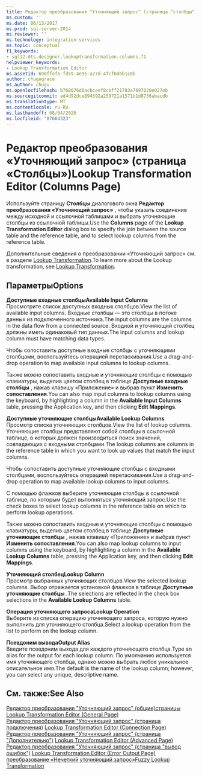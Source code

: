 ```yaml
---
title: Редактор преобразования "Уточняющий запрос" (страница "столбцы") | Документация Майкрософт
ms.custom: ''
ms.date: 06/13/2017
ms.prod: sql-server-2014
ms.reviewer: ''
ms.technology: integration-services
ms.topic: conceptual
f1_keywords:
- sql12.dts.designer.lookuptransformation.columns.f1
helpviewer_keywords:
- Lookup Transformation Editor
ms.assetid: 690ffef5-fd59-4e95-a27d-4fcf0d6b1c0b
author: chugugrace
ms.author: chugu
ms.openlocfilehash: b768076d8acbcaef8cbff21783a7697020e027eb
ms.sourcegitcommit: ad4d92dce894592a259721a1571b1d8736abacdb
ms.translationtype: MT
ms.contentlocale: ru-RU
ms.lasthandoff: 08/04/2020
ms.locfileid: "87664323"
---
```

# <a name="lookup-transformation-editor-columns-page"></a><span data-ttu-id="daaa2-102">Редактор преобразования «Уточняющий запрос» (страница «Столбцы»)</span><span class="sxs-lookup"><span data-stu-id="daaa2-102">Lookup Transformation Editor (Columns Page)</span></span>
  <span data-ttu-id="daaa2-103">Используйте страницу **Столбцы** диалогового окна **Редактор преобразования «Уточняющий запрос»** , чтобы указать соединение между исходной и ссылочной таблицами и выбрать уточняющие столбцы из ссылочной таблицы.</span><span class="sxs-lookup"><span data-stu-id="daaa2-103">Use the **Columns** page of the **Lookup Transformation Editor** dialog box to specify the join between the source table and the reference table, and to select lookup columns from the reference table.</span></span>  
  
 <span data-ttu-id="daaa2-104">Дополнительные сведения о преобразовании «Уточняющий запрос» см. в разделе [Lookup Transformation](data-flow/transformations/lookup-transformation.md).</span><span class="sxs-lookup"><span data-stu-id="daaa2-104">To learn more about the Lookup transformation, see [Lookup Transformation](data-flow/transformations/lookup-transformation.md).</span></span>  
  
## <a name="options"></a><span data-ttu-id="daaa2-105">Параметры</span><span class="sxs-lookup"><span data-stu-id="daaa2-105">Options</span></span>  
 <span data-ttu-id="daaa2-106">**Доступные входные столбцы**</span><span class="sxs-lookup"><span data-stu-id="daaa2-106">**Available Input Columns**</span></span>  
 <span data-ttu-id="daaa2-107">Просмотрите список доступных входных столбцов.</span><span class="sxs-lookup"><span data-stu-id="daaa2-107">View the list of available input columns.</span></span> <span data-ttu-id="daaa2-108">Входные столбцы — это столбцы в потоке данных из подключенного источника.</span><span class="sxs-lookup"><span data-stu-id="daaa2-108">The input columns are the columns in the data flow from a connected source.</span></span> <span data-ttu-id="daaa2-109">Входной и уточняющий столбец должны иметь одинаковый тип данных.</span><span class="sxs-lookup"><span data-stu-id="daaa2-109">The input columns and lookup column must have matching data types.</span></span>  
  
 <span data-ttu-id="daaa2-110">Чтобы сопоставить доступные входные столбцы с уточняющими столбцами, воспользуйтесь операцией перетаскивания.</span><span class="sxs-lookup"><span data-stu-id="daaa2-110">Use a drag-and-drop operation to map available input columns to lookup columns.</span></span>  
  
 <span data-ttu-id="daaa2-111">Также можно сопоставить входные и уточняющие столбцы с помощью клавиатуры, выделив цветом столбец в таблице **Доступные входные столбцы** , нажав клавишу «Приложение» и выбрав пункт **Изменить сопоставления**.</span><span class="sxs-lookup"><span data-stu-id="daaa2-111">You can also map input columns to lookup columns using the keyboard, by highlighting a column in the **Available Input Columns** table, pressing the Application key, and then clicking **Edit Mappings**.</span></span>  
  
 <span data-ttu-id="daaa2-112">**Доступные уточняющие столбцы**</span><span class="sxs-lookup"><span data-stu-id="daaa2-112">**Available Lookup Columns**</span></span>  
 <span data-ttu-id="daaa2-113">Просмотр списка уточняющих столбцов.</span><span class="sxs-lookup"><span data-stu-id="daaa2-113">View the list of lookup columns.</span></span> <span data-ttu-id="daaa2-114">Уточняющие столбцы представляют собой столбцы в ссылочной таблице, в которых должен производиться поиск значений, совпадающих с входными столбцами.</span><span class="sxs-lookup"><span data-stu-id="daaa2-114">The lookup columns are columns in the reference table in which you want to look up values that match the input columns.</span></span>  
  
 <span data-ttu-id="daaa2-115">Чтобы сопоставить доступные уточняющие столбцы с входными столбцами, воспользуйтесь операцией перетаскивания.</span><span class="sxs-lookup"><span data-stu-id="daaa2-115">Use a drag-and-drop operation to map available lookup columns to input columns.</span></span>  
  
 <span data-ttu-id="daaa2-116">С помощью флажков выберите уточняющие столбцы в ссылочной таблице, по которым будет выполняться уточняющий запрос.</span><span class="sxs-lookup"><span data-stu-id="daaa2-116">Use the check boxes to select lookup columns in the reference table on which to perform lookup operations.</span></span>  
  
 <span data-ttu-id="daaa2-117">Также можно сопоставить входные и уточняющие столбцы с помощью клавиатуры, выделив цветом столбец в таблице **Доступные уточняющие столбцы** , нажав клавишу «Приложение» и выбрав пункт **Изменить сопоставления**.</span><span class="sxs-lookup"><span data-stu-id="daaa2-117">You can also map lookup columns to input columns using the keyboard, by highlighting a column in the **Available Lookup Columns** table, pressing the Application key, and then clicking **Edit Mappings**.</span></span>  
  
 <span data-ttu-id="daaa2-118">**Уточняющий столбец**</span><span class="sxs-lookup"><span data-stu-id="daaa2-118">**Lookup Column**</span></span>  
 <span data-ttu-id="daaa2-119">Просмотр выбранных уточняющих столбцов.</span><span class="sxs-lookup"><span data-stu-id="daaa2-119">View the selected lookup columns.</span></span> <span data-ttu-id="daaa2-120">Выбор отражается установкой флажков в таблице **Доступные уточняющие столбцы** .</span><span class="sxs-lookup"><span data-stu-id="daaa2-120">The selections are reflected in the check box selections in the **Available Lookup Columns** table.</span></span>  
  
 <span data-ttu-id="daaa2-121">**Операция уточняющего запроса**</span><span class="sxs-lookup"><span data-stu-id="daaa2-121">**Lookup Operation**</span></span>  
 <span data-ttu-id="daaa2-122">Выберите из списка операцию уточняющего запроса, которую нужно выполнить для уточняющего столбца.</span><span class="sxs-lookup"><span data-stu-id="daaa2-122">Select a lookup operation from the list to perform on the lookup column.</span></span>  
  
 <span data-ttu-id="daaa2-123">**Псевдоним вывода**</span><span class="sxs-lookup"><span data-stu-id="daaa2-123">**Output Alias**</span></span>  
 <span data-ttu-id="daaa2-124">Введите псевдоним выхода для каждого уточняющего столбца.</span><span class="sxs-lookup"><span data-stu-id="daaa2-124">Type an alias for the output for each lookup column.</span></span> <span data-ttu-id="daaa2-125">По умолчанию используется имя уточняющего столбца, однако можно выбрать любое уникальное описательное имя.</span><span class="sxs-lookup"><span data-stu-id="daaa2-125">The default is the name of the lookup column; however, you can select any unique, descriptive name.</span></span>  
  
## <a name="see-also"></a><span data-ttu-id="daaa2-126">См. также:</span><span class="sxs-lookup"><span data-stu-id="daaa2-126">See Also</span></span>  
 <span data-ttu-id="daaa2-127">[Редактор преобразования "Уточняющий запрос" &#40;общие&#41;страницы](general-page-of-integration-services-designers-options.md) </span><span class="sxs-lookup"><span data-stu-id="daaa2-127">[Lookup Transformation Editor &#40;General Page&#41;](general-page-of-integration-services-designers-options.md) </span></span>  
 <span data-ttu-id="daaa2-128">[Редактор преобразования "Уточняющий запрос" &#40;страница подключения&#41;](../../2014/integration-services/lookup-transformation-editor-connection-page.md) </span><span class="sxs-lookup"><span data-stu-id="daaa2-128">[Lookup Transformation Editor &#40;Connection Page&#41;](../../2014/integration-services/lookup-transformation-editor-connection-page.md) </span></span>  
 <span data-ttu-id="daaa2-129">[Редактор преобразования "Уточняющий запрос" &#40;страница "Дополнительно"&#41;](../../2014/integration-services/lookup-transformation-editor-advanced-page.md) </span><span class="sxs-lookup"><span data-stu-id="daaa2-129">[Lookup Transformation Editor &#40;Advanced Page&#41;](../../2014/integration-services/lookup-transformation-editor-advanced-page.md) </span></span>  
 <span data-ttu-id="daaa2-130">[Редактор преобразования "Уточняющий запрос" &#40;страница "вывод ошибок"&#41;](../../2014/integration-services/lookup-transformation-editor-error-output-page.md) </span><span class="sxs-lookup"><span data-stu-id="daaa2-130">[Lookup Transformation Editor &#40;Error Output Page&#41;](../../2014/integration-services/lookup-transformation-editor-error-output-page.md) </span></span>  
 [<span data-ttu-id="daaa2-131">преобразование «Нечеткий уточняющий запрос»</span><span class="sxs-lookup"><span data-stu-id="daaa2-131">Fuzzy Lookup Transformation</span></span>](data-flow/transformations/fuzzy-lookup-transformation.md)  
  
  

